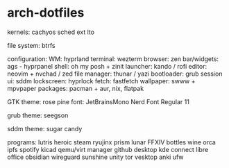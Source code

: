 # arch-dotfiles

kernels:
cachyos sched ext lto

file system:
btrfs

configuration:
WM: hyprland
terminal: wezterm
browser: zen
bar/widgets: ags - hyprpanel
shell: oh my posh + zinit
launcher: kando / rofi
editor: neovim + nvchad / zed
file manager: thunar / yazi
bootloader: grub
session ui: sddm
lockscreen: hyprlock
fetch: fastfetch
wallpaper: swww + mpvpaper
packages: pacman + aur, nix, flatpak

GTK theme: rose pine
font: JetBrainsMono Nerd Font Regular 11

grub theme: seegson

sddm theme: sugar candy

programs:
lutris
heroic
steam
ryujinx
prism
lunar
FFXIV
bottles
wine
orca
ipfs
spotify
kicad
qemu/virt manager
github desktop
kde connect
libre office
obsidian
wireguard
sunshine
unity
tor
vesktop
anki
ufw
